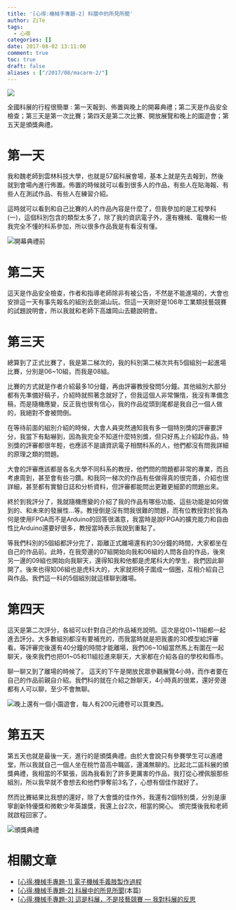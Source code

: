 ```yaml
---
title: '[心得:機械手專題-2] 科展中的所見所聞'
author: ZiTe
tags:
  - 心得
categories: []
date: 2017-08-02 13:11:00
comment: true
toc: true
draft: false
aliases : ["/2017/08/macarm-2/"]
---
```

![](https://1.bp.blogspot.com/-pZzLycJryec/XqYxoC3ETrI/AAAAAAAACJY/qQs2DI7qXLExB-SoIEq94KVOTDjgKoe5QCPcBGAsYHg/s320/1501167240592.jpg)

全國科展的行程很簡單 : 第一天報到、佈置與晚上的開幕典禮；第二天是作品安全檢查；第三天是第一次比賽；第四天是第二次比賽、開放展覽和晚上的園遊會；第五天是頒獎典禮。  

<!--more-->

# 第一天

我和魏老師到雲林科技大學，也就是57屆科展會場，基本上就是先去報到，然後就到會場內進行佈置。佈置的時候就可以看到很多人的作品，有些人在貼海報、有些人在測試作品、有些人在練習介紹。

這時就可以看到和自己比賽的人的作品內容是什麼了，但我參加的是工程學科(一)，這個科別包含的類型太多了，除了我的資訊電子外，還有機械、電機和一些我完全不懂的科系參加，所以很多作品我是有看沒有懂。  

![開幕典禮前](https://1.bp.blogspot.com/-4zgPMxCj48s/XqYxoHj6BeI/AAAAAAAACJY/jsk5gYZ-wE4IuVOds9tK-yY21ILgYBpMQCPcBGAsYHg/s1600/DSC_0405.JPG)

# 第二天
  
這天是作品安全檢查，作者和指導老師除非有被公告，不然是不能進場的，大會也安排這一天有事先報名的組別去劍湖山玩。但這一天剛好是106年工業類技藝競賽的試題說明會，所以我就和老師下高雄岡山去聽說明會。  
  
# 第三天
  
總算到了正式比賽了，我是第二梯次的，我的科別第二梯次共有5個組別一起進場比賽，分別是06~10組，而我是08組。

比賽的方式就是作者介紹最多10分鐘，再由評審教授發問5分鐘。其他組別大部分都有先準備好稿子，介紹時就照著念就好了，但我這個人非常懶惰，我沒有準備念稿，而是隨機應變，反正我也很有信心，我的作品從頭到尾都是我自己一個人做的，我絕對不會被問倒。

在等待前面的組別介紹的時候，大會人員突然通知我有多一個特別獎的評審要評分，我當下有點嚇到，因為我完全不知道什麼特別獎，但只好馬上介紹起作品，特別獎的評審都很年輕，也應該不是讀資訊電子相關科系的人，他們都沒有問我詳細的原理之類的問題。

大會的評審應該都是各名大學不同科系的教授，他們問的問題都非常的專業，而且考慮周到，甚至會有些刁鑽。和我同一梯次的作品有些做得真的很完善，介紹也很詳細，甚至都有實驗日誌和分析資料，但評審都能問出更難更細節的問題出來。

終於到我評分了，我就隨機應變的介紹了我的作品有哪些功能、這些功能是如何做到的、和未來的發展性...等。教授倒是沒有問我很難的問題，而有位教授對於我為何是使用FPGA而不是Arduino的回答很滿意，我當時是說FPGA的擴充能力和自由性比Arduino還要好很多，教授當時表示我說到重點了。

等我們科別的5個組都評分完了，距離正式離場還有約30分鐘的時間，大家都坐在自己的作品前。此時，在我旁邊的07組開始向我和06組的人問各自的作品，後來另一邊的09組也開始向我聊天，還得知我和他都是虎尾科大的學生，我們因此聊開了。後來也得知06組也是虎科大的，大家就把椅子圍成一個圈，互相介紹自己與作品。我們這一科的5個組別就這樣聊到離場。
  
# 第四天
  
這天是第二次評分，各組可以針對自己的作品補充說明。這次是從01\~11組都一起進去評分。大多數組別都沒有要補充的，而我當時就是把我畫的3D模型給評審看。等評審完後還有40分鐘的時間才能離場，我們06\~10組當然馬上有圍在一起聊天，後來我們也把01\~05和11組拉進來聊天，大家都在介紹各自的學校和縣市。

聊一聊又到了離場的時候了。 這天的下午是開放民眾參觀展覽4小時，而作者要在自己的作品前親自介紹。我們科的就在介紹之餘聊天，4小時真的很累，還好旁邊都有人可以聊，至少不會無聊。  

![晚上還有一個小園遊會，每人有200元禮卷可以買東西。](https://1.bp.blogspot.com/-SgoulXJ8tEg/XqYxoH2xxEI/AAAAAAAACJY/SJO5oJ8SuhEOU8aC8-uKiZnBlcOpVwFHACPcBGAsYHg/s1600/DSC_0414.JPG)

# 第五天
  
第五天也就是最後一天，進行的是頒獎典禮。由於大會說只有參賽學生可以進禮堂，所以我就自己一個人坐在桃竹苗高中職區，還滿無聊的。比起北二區科展的頒獎典禮，我相當的不緊張，因為我看到了許多更厲害的作品，我打從心裡佩服那些組別，所以我早就不會想去和他們爭奪前3名了，心想有個佳作就好了。

然而比賽結果比我想的還好，除了大會獎的佳作外，我還有2個特別獎，分別是康寧創新特優獎和微軟少年英雄獎，我還上台2次，相當的開心。 頒完獎後我和老師就啟程回家了。  

![頒獎典禮](https://1.bp.blogspot.com/-Wf4OJtjAHE4/XqYxoBhtIuI/AAAAAAAACJY/iTyKIawZlA0xYySMvJQOf77e5PcMNn0NACPcBGAsYHg/s1600/DSC_0419.JPG)

# 相關文章

* [\[心得:機械手專題-1\] 電子機械手義肢製作過程](/2017/08/macarm-1/)
* [\[心得:機械手專題-2\] 科展中的所見所聞](/2017/08/macarm-2/)(本篇)
* [\[心得:機械手專題-3\] 這是科展，不是技藝競賽 — 我對科展的反思](/2017/08/macarm-3/)